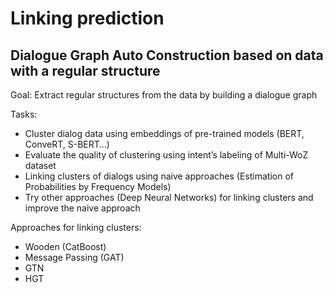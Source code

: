 # Linking prediction
## Dialogue Graph Auto Construction based on data with a regular structure

Goal: Extract regular structures from the data by building a dialogue graph
    
Tasks: 
* Cluster dialog data using embeddings of pre-trained models (BERT, ConveRT, S-BERT…)
* Evaluate the quality of clustering using intent’s labeling of Multi-WoZ dataset 
* Linking clusters of dialogs using naive approaches (Estimation of Probabilities by Frequency Models)
* Try other approaches (Deep Neural Networks) for linking clusters and improve the naive approach

Approaches for linking clusters:
- Wooden (CatBoost)
- Message Passing (GAT)
- GTN
- HGT
